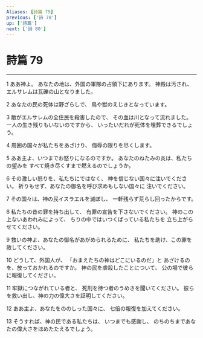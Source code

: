 ```yaml
---
Aliases: [詩篇 79]
previous: ['詩 78']
up: ['詩篇']
next: ['詩 80']
---
```

# 詩篇 79

***




1 
ああ神よ。 あなたの地は、外国の軍隊の占領下にあります。 神殿は汚され、エルサレムは瓦礫の山となりました。 



2 
あなたの民の死体は野ざらしで、 鳥や獣のえじきとなっています。 



3 
敵がエルサレムの全住民を殺害したので、 その血は川となって流れました。 一人の生き残りもいないのですから、 いったいだれが死体を埋葬できるでしょう。 



4 
周囲の国々が私たちをあざけり、 侮辱の限りを尽くします。 



5 
ああ主よ、いつまでお怒りになるのですか。 あなたのねたみの炎は、私たちの望みを すべて焼き尽くすまで燃えるのでしょうか。 



6 
その激しい怒りを、私たちにではなく、 神を信じない国々に注いでください。 祈りもせず、あなたの御名を呼び求めもしない国々に 注いでください。 



7 
その国々は、神の民イスラエルを滅ぼし、 一軒残らず荒らし回ったからです。 



8 
私たちの昔の罪を持ち出して、 有罪の宣告を下さないでください。 神のこの上ないあわれみによって、 ちりの中ではいつくばっている私たちを 立ち上がらせてください。 



9 
救いの神よ、あなたの御名があがめられるために、 私たちを助け、この罪を赦してください。 



10 
どうして、外国人が、 「おまえたちの神はどこにいるのだ」と あざけるのを、放っておかれるのですか。 神の民を虐殺したことについて、 公の場で彼らに報復してください。 



11 
牢獄につながれている者と、 死刑を待つ者のうめきを聞いてください。 彼らを救い出し、神の力の偉大さを証明してください。 



12 
ああ主よ、あなたをののしった国々に、 七倍の報復を加えてください。 



13 
そうすれば、神の民である私たちは、 いつまでも感謝し、 のちのちまであなたの偉大さをほめたたえるでしょう。
